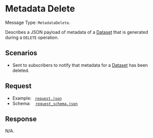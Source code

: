 # Metadata Delete

Message Type: `MetadataDelete`.

Describes a JSON payload of metadata of a [Dataset](https://github.com/JiscRDSS/rdss-canonical-data-model/tree/master/properties/Dataset) that is generated during a `DELETE` operation.

## Scenarios

- Sent to subscribers to notify that metadata for a [Dataset](https://github.com/JiscRDSS/rdss-canonical-data-model/tree/master/properties/Dataset) has been deleted.

## Request

- Example:&nbsp;&nbsp;&nbsp;[`request.json`](request.json)
- Schema:&nbsp;&nbsp;&nbsp;&nbsp;[`request_schema.json`](request_schema.json)

## Response

N/A.
